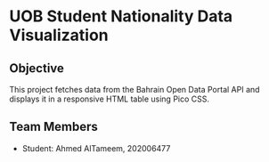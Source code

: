 # UOB Student Nationality Data Visualization

## Objective
This project fetches data from the Bahrain Open Data Portal API and displays it in a responsive HTML table using Pico CSS.

## Team Members
- Student: Ahmed AlTameem, 202006477
